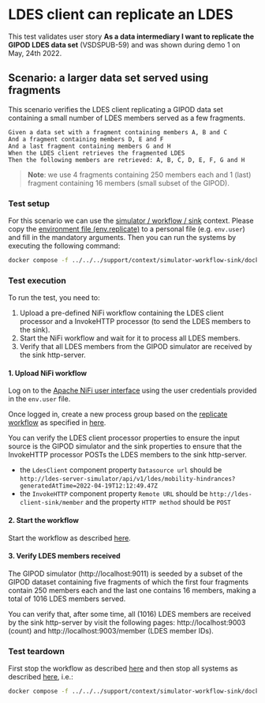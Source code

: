 # LDES client can replicate an LDES
This test validates user story **As a data intermediary I want to replicate the GIPOD LDES data set** (VSDSPUB-59) and was shown during demo 1 on May, 24th 2022.

## Scenario: a larger data set served using fragments
This scenario verifies the LDES client replicating a GIPOD data set containing a small number of LDES members served as a few fragments.
```gherkin
Given a data set with a fragment containing members A, B and C
And a fragment containing members D, E and F
And a last fragment containing members G and H
When the LDES client retrieves the fragmented LDES
Then the following members are retrieved: A, B, C, D, E, F, G and H
```
> **Note**: we use 4 fragments containing 250 members each and 1 (last) fragment containing 16 members (small subset of the GIPOD).

### Test setup
For this scenario we can use the [simulator / workflow / sink](../../../support/context/simulator-workflow-sink/README.md) context. Please copy the [environment file (env.replicate)](./env.replicate) to a personal file (e.g. `env.user`) and fill in the mandatory arguments. Then you can run the systems by executing the following command:
```bash
docker compose -f ../../../support/context/simulator-workflow-sink/docker-compose.yml --env-file env.user up
```

### Test execution
To run the test, you need to:
1. Upload a pre-defined NiFi workflow containing the LDES client processor and a InvokeHTTP processor (to send the LDES members to the sink).
2. Start the NiFi workflow and wait for it to process all LDES members.
3. Verify that all LDES members from the GIPOD simulator are received by the sink http-server.

#### 1. Upload NiFi workflow
Log on to the [Apache NiFi user interface](https://localhost:8443/nifi) using the user credentials provided in the `env.user` file.

Once logged in, create a new process group based on the [replicate workflow](./nifi-workflow.json) as specified in [here](../../../support/workflow/README.md#creating-a-workflow).

You can verify the LDES client processor properties to ensure the input source is the GIPOD simulator and the sink properties to ensure that the InvokeHTTP processor POSTs the LDES members to the sink http-server.
* the `LdesClient` component property `Datasource url` should be `http://ldes-server-simulator/api/v1/ldes/mobility-hindrances?generatedAtTime=2022-04-19T12:12:49.47Z`
* the `InvokeHTTP` component property `Remote URL` should be `http://ldes-client-sink/member` and the property `HTTP method` should be `POST`

#### 2. Start the workflow
Start the workflow as described [here](../../../support/workflow/README.md#starting-a-workflow).

#### 3. Verify LDES members received
The GIPOD simulator (http://localhost:9011) is seeded by a subset of the GIPOD dataset containing five fragments of which the first four fragments contain 250 members each and the last one contains 16 members, making a total of 1016 LDES members served.

You can verify that, after some time, all (1016) LDES members are received by the sink http-server by visit the following pages: http://localhost:9003 (count) and http://localhost:9003/member (LDES member IDs).

### Test teardown
First stop the workflow as described [here](../../../support/workflow/README.md#stopping-a-workflow) and then stop all systems as described [here](../../../support/context/simulator-workflow-sink/README.md#stop-the-systems), i.e.:
```bash
docker compose -f ../../../support/context/simulator-workflow-sink/docker-compose.yml --env-file env.user down
```
